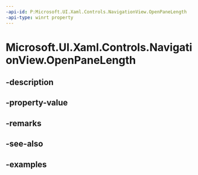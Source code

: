 ```yaml
---
-api-id: P:Microsoft.UI.Xaml.Controls.NavigationView.OpenPaneLength
-api-type: winrt property
---
```


<!-- Property syntax.
public double OpenPaneLength { get;  set; }
-->

# Microsoft.UI.Xaml.Controls.NavigationView.OpenPaneLength

## -description

## -property-value

## -remarks

## -see-also

## -examples

